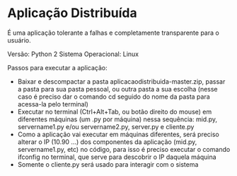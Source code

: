 # Aplicação Distribuída

É uma aplicação tolerante a falhas e completamente transparente para o usuário.

Versão: Python 2
Sistema Operacional: Linux

Passos para executar a aplicação:

- Baixar e descompactar a pasta aplicacaodistribuida-master.zip, passar a pasta para sua pasta pessoal, ou outra pasta a sua escolha (nesse caso é preciso dar o comando cd seguido do nome da pasta para acessa-la pelo terminal) 
- Executar no terminal (Ctrl+Alt+Tab, ou botão direito do mouse) em diferentes máquinas (um .py por máquina) nessa sequência: mid.py, servername1.py e/ou servername2.py, server.py e cliente.py
- Como a aplicação vai executar em máquinas diferentes, será preciso alterar o IP (10.90 ...) dos componentes da aplicação (mid.py, servername1.py, etc) no código, para isso é preciso executar o comando ifconfig no terminal, que serve para descobrir o IP daquela máquina 
- Somente o cliente.py será usado para interagir com o sistema 
